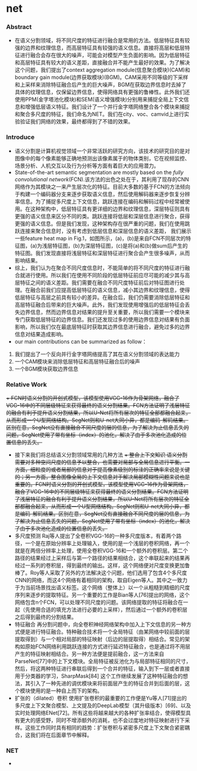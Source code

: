 # net
### Abstract
+ 在语义分割领域，将不同尺度的特征进行融合是常用的方法。低层特征具有较强的边界和纹理信息，而高层特征具有较强的语义信息。直接将高层和低层特征进行融合会存在很大的噪声，可能会对模型产生负面的影响。因为低层特征和高层特征具有较大的语义差距，直接融合并不能产生最好的效果。为了解决这个问题，我们提出了context aggregation module(信息聚合模块)(CAM)和boundary gain module(边界获取模块)(BGM)。CAM采用不同等级的下采样和上采样来消除特征融合后产生的巨大噪声，BGM在获取边界信息时去掉了具体的纹理信息，仅保留边界信息，使得网络具有更强的鲁棒性。此外我们还使用PPM(金字塔池化模块)和SEM(语义增强模块)分别用来捕捉全局上下文信息和增强低层语义特征。我们设计了一个并行金字塔网络整合各个模块来捕捉和聚合多尺度的特征，我们命名为NET。我们在city、voc、camvid上进行实验验证我们网络的效果，最终都得到了不错的效果。
### Introduce
+ 语义分割是计算机视觉领域一个非常活跃的研究方向，该技术的研究目的是对图像中的每个像素能够正确地预测出该像素属于的物体类别，它在视频监控、场景分析、人机交互以及行为分析等方面有着巨大的应用潜力。
+ State-of-the-art semantic segmentation are mostly based on the *fully convolutional network*(FCN).该方法的出色之处在于，其利用了现存的CNN网络作为其模块之一来产生层次化的特征。目前大多数的基于FCN的方法倾向于构建一个编码器分支来逐步获取语义信息，然后使用解码器来逐步恢复分辨率信息。为了捕捉多尺度上下文信息，跳跃连接在编码和解码过程中经常被使用。在这种架构中，低层特征具有更详细的边界和纹理信息，深层特征则具有更强的语义信息来区分不同的类。跳跃连接将低层和深层信息进行聚合，获得更强的语义信息。但是我们发现，这种架构存在很严重的问题，我们在使用跳跃连接来聚合信息时，没有考虑到低层信息和深层信息的语义差距， 我们展示一些feature heat map in Fig.1，如图所示，(a)，(b)是来自FCN不同层次的特征图，(a)为浅层特征图，(b)为深层特征图，(c)是将(a)和(b)做sum后产生的特征图。我们发现直接将浅层特征和深层特征进行聚合会产生很多噪声，从而影响结果。
+ 综上，我们认为在聚合不同尺度信息时，不能简单的将不同尺度的特征进行融合就进行使用。所以我们在使用不同阶段的低层特征前应尽可能的减少其与高层特征之间的语义差距。我们需要在融合不同尺度特征前后对特征图进行处理。在融合前我们应提高低层特征的语义信息，减小其边界和纹理信息，使得低层特征与高层之前具有较小的差异。在融合后，我们仍需要消除低层特征和高层特征融合后带来的巨大噪声。此外，我们发现使用增强后的低层特征会丢失边界信息，然而边界信息对结果的提升至关重要，所以我们需要一个模块来专门获取低层特征的边界信息。我们还发现过多的使用边界信息对结果有负面影响，所以我们仅在最底层特征时获取其边界信息进行融合，避免过多的边界信息对结果造成影响。
+ our main contributions can be summarized as follow：
1. 我们提出了一个反向并行金字塔网络提高了其在语义分割领域的表达能力
2. 一个CAM模块来消除低层特征和高层特征融合后的噪声
3. 一个BGM模块获取边界信息
### Relative Work
~~+ FCN时语义分割的开创式模型，该模型使用VGG-16作为骨架网络，融合了VGG-16中的不同层级特征来获得最终的语义分割结果。FCN方法证明了浅层特征的融合有利于提升语义分割结果，所以U-Net将所有层次的特征全部都融合起来，从而形成一个U型网络结构。SegNet则和U-net大同小异，都是编码-解码结果。区别在意，SegNet没有直接融合不同尺度的层的信息，为了解决为止信息丢失的问题，SegNet使用了带有坐标（index）的池化，解决了由于多次池化造成的位置信息的丢失。~~
+ 接下来我们将总结语义分割领域常用的几种方法
~~+ 整合上下文知识
语义分割需要对多种空间尺度的信息予以整合，也需要对局部与全局信息进行平衡。一方面，细粒度的或者局部的信息对于提高像素级别的标注的正确率来说是关键的；另一方面，整合图像全局的上下文信息对于解决局部模糊性问题来说也是重要的。FCN时语义分割的开创式模型，该模型使用VGG-16作为骨架网络，融合了VGG-16中的不同层级特征来获得最终的语义分割结果。FCN方法证明了浅层特征的融合有利于提升语义分割结果，所以U-Net将所有层次的特征全部都融合起来，从而形成一个U型网络结构。SegNet则和U-net大同小异，都是编码-解码结果。区别在意，SegNet没有直接融合不同尺度的层的信息，为了解决为止信息丢失的问题，SegNet使用了带有坐标（index）的池化，解决了由于多次池化造成的位置信息的丢失。~~
+ 多尺度预测
Raj等人提出了全卷积VGG-16的一种多尺度版本，有着两个路径，一个是在原始分辨率上处理输入，使用的是一个浅层的卷积网络，再一个就是在两倍分辨率上处理，使用全卷积VGG-16和一个额外的卷积层。第二个路径的结果经过上采样后与第一个路径的结果相结合，这个串联起来的结果再经过一系列的卷积层，得到最终的输出。这样，这个网络便对尺度变换更加鲁棒了。Roy等人采取了另外的方法解决这个问题，他们选用了包含4个多尺度CNN的网络，而这4个网络有着相同的架构，取自Eigen等人。其中之一致力于为当前场景找出语义标签。这个网络（整体上）以一个从粗糙到精细的尺度序列来逐步的提取特征。另一个重要的工作是Bian等人[76]提出的网络，这个网络包含n个FCN，可以处理不同尺度的问题。该网络提取的特征将融合在一起（先使用合适的填充方法进行必要的上采样），然后通过一个额外的卷积层之后得到最终的分割结果。
+ 特征融合
再分割问题中，向全卷积神经网络架构中加入上下文信息的另一种方式便是进行特征融合。特种融合技术将一个全局特征（由某网络中较前面的层提取得到）与一个相对局部的特征映射（后边的层提取得）相结合。常见的架构如原始FCN网络利用跳跃连接的方式进行延迟特征融合，也是通过将不用层产生的特征映射相结合。另一种方法便是提前融合，这一方法来自ParseNet[77]中的上下文模块。全局特征被反池化为与局部特征相同的尺寸，然后，将这两种特征进行串联后得到一个合并的特征，输入到下一层或者直接用于分类器的学习，SharpMask[84] 这个工作继续发展了这种特征融合的想法，其引入了一种先进的调优模块来将前面层产生的特征合并到后面的层，这个模块使用的是一种自上而下的架构。
+ 扩张的（dilated）卷积
使用扩张卷积的最重要的工作便是Yu等人[71]提出的多尺度上下文聚合模型、上文提及的DeepLab模型（其升级版本）[69]、以及实时处理网络ENet[72]。所有这些将越来越大的各种扩张率结合，使得模型具有更大的感受野，同时不增添额外的消耗，也不会过度地对特征映射进行下采样。这些工作同时具有相同的趋势：扩张卷积与紧密多尺度上下文聚合紧密耦合，这我们将在后面章节中解释。
### NET
+ 
